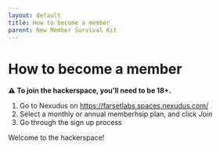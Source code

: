 ```yaml
---
layout: default
title: How to become a member
parent: New Member Survival Kit
---
```


# How to become a member

**⚠️ To join the hackerspace, you'll need to be 18+.**

1. Go to Nexudus on https://farsetlabs.spaces.nexudus.com/
2. Select a monthly or annual memberhsip plan, and click *Join*
3. Go through the sign up process

Welcome to the hackerspace!
